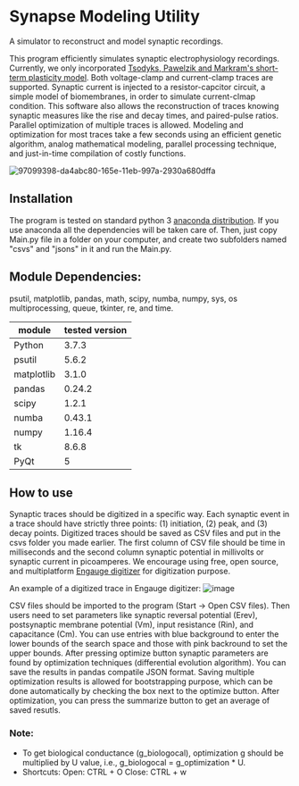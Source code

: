 # Synapse Modeling Utility
A simulator to reconstruct and model synaptic recordings.

This program efficiently simulates synaptic electrophysiology recordings. Currently, we only incorporated [Tsodyks, Pawelzik and Markram's short-term plasticity model](https://pubmed.ncbi.nlm.nih.gov/9573407/). Both voltage-clamp and current-clamp traces are supported. Synaptic current is injected to a resistor-capcitor circuit, a simple model of biomembranes, in order to simulate current-clmap condition. This software also allows the reconstruction of traces knowing synaptic measures like the rise and decay times, and paired-pulse ratios. Parallel optimization of multiple traces is allowed. Modeling and optimization for most traces take a few seconds using an efficient genetic algorithm, analog mathematical modeling, parallel processing technique, and just-in-time compilation of costly functions.

![97099398-da4abc80-165e-11eb-997a-2930a680dffa](https://user-images.githubusercontent.com/18602635/108758308-f0875d00-7518-11eb-97f0-6cdbb34c52c0.png)

## Installation
The program is tested on standard python 3 [anaconda distribution](https://www.anaconda.com/distribution/). If you use anaconda all the dependencies will be taken care of. Then, just copy Main.py file in a folder on your computer, and create two subfolders named "csvs" and "jsons" in it and run the Main.py.

## Module Dependencies:
psutil, matplotlib, pandas, math, scipy, numba, numpy, sys, os multiprocessing, queue, tkinter, re, and time.

|module|tested version|
|---|---|
|Python|3.7.3|
|psutil|5.6.2|
|matplotlib|3.1.0|
|pandas|0.24.2|
|scipy|1.2.1|
|numba|0.43.1|
|numpy|1.16.4|
|tk|8.6.8|
|PyQt|5|


## How to use
Synaptic traces should be digitized in a specific way. Each synaptic event in a trace should have strictly three points: (1) initiation, (2) peak, and (3) decay points. Digitized traces should be saved as CSV files and put in the csvs folder you made earlier. The first column of CSV file should be time in milliseconds and the second column synaptic potential in millivolts or synaptic current in picoamperes. We encourage using free, open source, and multiplatform [Engauge digitizer](https://github.com/markummitchell/engauge-digitizer/releases) for digitization purpose.

An example of a digitized trace in Engauge digitizer:
![image](https://user-images.githubusercontent.com/18602635/59129236-3ca3ff80-893a-11e9-858d-bb6e74625ea6.png)

CSV files should be imported to the program (Start -> Open CSV files). Then users need to set parameters like synaptic reversal potential (Erev), postsynaptic membrane potential (Vm), input resistance (Rin), and capacitance (Cm). You can use entries with blue background to enter the lower bounds of the search space and those with pink backround to set the upper bounds. After pressing optimize button synaptic parameters are found by optimization techniques (differential evolution algorithm). You can save the results in pandas compatile JSON format. Saving multiple optimization results is allowed for bootstrapping purpose, which can be done automatically by checking the box next to the optimize button. After optimization, you can press the summarize button to get an average of saved resutls.

### Note:
* To get biological conductance (g_biologocal), optimization g should be multiplied by U value, i.e., g_biologocal = g_optimization * U.
* Shortcuts: 
Open: CTRL + O
Close: CTRL + w
